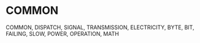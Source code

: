 # COMMON
COMMON, DISPATCH, SIGNAL, TRANSMISSION, ELECTRICITY, BYTE, BIT, FAILING, SLOW, POWER, OPERATION, MATH
